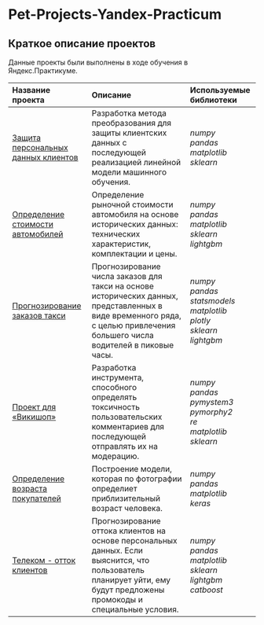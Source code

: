 # Pet-Projects-Yandex-Practicum
## Краткое описание проектов

Данные проекты были выполнены в ходе обучения в Яндекс.Практикуме.

| **Название проекта** | **Описание** | **Используемые библиотеки** |
| :--------------------------------------------------------------------------------------------------------------------------------- | :-------------------- |:---------------------------|
| [Защита персональных данных клиентов](https://github.com/Sv1r/Pet-Projects-Yandex-Practicum/tree/main/data_protection_practicum)  | Разработка метода преобразования для защиты клиентских данных с последующей реализацией линейной модели машинного обучения. | *numpy*<br/>*pandas*<br/>*matplotlib*<br/>*sklearn* |
| [Определение стоимости автомобилей](https://github.com/Sv1r/Pet-Projects-Yandex-Practicum/tree/main/car_sales_practicum) | Определение рыночной стоимости автомобиля на основе исторических данных: технических характеристик, комплектации и цены. | *numpy*<br/>*pandas*<br/>*matplotlib*<br/>*sklearn*<br/>*lightgbm* |
| [Прогнозирование заказов такси](https://github.com/Sv1r/Pet-Projects-Yandex-Practicum/tree/main/taxi_workload_practicum) | Прогнозирование числа заказов для такси на основе исторических данных, представленных в виде временного ряда, с целью привлечения большего числа водителей в пиковые часы. | *numpy*<br/>*pandas*<br/>*statsmodels*<br/>*matplotlib*<br/>*plotly*<br/>*sklearn*<br/>*lightgbm* |
| [Проект для «Викишоп»](https://github.com/Sv1r/Pet-Projects-Yandex-Practicum/tree/main/toxic_comments_practicum) | Разработка инструмента, способного определять токсичность пользовательских комментариев для последующей отправлять их на модерацию. | *numpy*<br/>*pandas*<br/>*pymystem3*<br/>*pymorphy2*<br/>*re*<br/>*matplotlib*<br/>*sklearn* |
| [Определение возраста покупателей](https://github.com/Sv1r/Pet-Projects-Yandex-Practicum/tree/main/age_from_photo) | Построение модели, которая по фотографии определиет приблизительный возраст человека. | *numpy*<br/>*pandas*<br/>*matplotlib*<br/>*keras* |
| [Телеком - отток клиентов](https://github.com/Sv1r/Pet-Projects-Yandex-Practicum/tree/main/telecom_churn) | Прогнозирование оттока клиентов на основе персональных данных. Если выяснится, что пользователь планирует уйти, ему будут предложены промокоды и специальные условия. | *numpy*<br/>*pandas*<br/>*matplotlib*<br/>*sklearn*<br/>*lightgbm*<br/>*catboost* |

